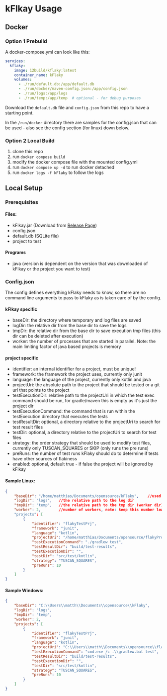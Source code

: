 # kFlkay Usage

## Docker

### Option 1 Prebuild

A docker-compose.yml can look like this:

````yml
services:
  kflaky:
    image: 12build/kflaky:latest
    container_name: kFlaky
    volumes:
      - ./run/default.db:/app/default.db
      - ./run/docker/maven-config.json:/app/config.json
      - ./run/logs:/app/logs
      - ./run/temp:/app/temp  # optional - for debug purposes
````

Download the `default.db` file and `config.json` from this repo to have a starting point.

In the `/run/docker` directory there are samples for the config.json that can be used - also see the config section 
(for linux) down below.

### Option 2 Local Build

1. clone this repo
2. run `docker compose build`
3. modify the docker compose file with the mounted config.yml
4. run `docker compose up -d` to run docker detached
5. run `docker logs -f kFlaky` to follow the logs

## Local Setup

### Prerequisites

#### Files:

- kFlkay.jar    (Download from [Release Page](https://github.com/12rcu/kFlaky/releases))
- config.json
- default.db    (SQLite file)
- project to test

#### Programs

- java (version is dependent on the version that was downloaded of kFlkay or the project you want to test)

### Config.json

The config defines everything kFlaky needs to know, so there are no command line arguments to pass to kFlaky as
is taken care of by the config.

#### kFlkay specific

- baseDir: the directory where temporary and log files are saved
- logDir: the relative dir from the base dir to save the logs
- tmpDir: the relative dir from the base dir to save execution tmp files (this dir can be deleted after execution)
- worker: the number of processes that are started in parallel. Note: the main limiting factor of java based projects is memory

#### project specific

- identifier: an internal identifier for a project, must be unique!
- framework: the framework the project uses, currently only junit
- language: the language of the project, currently only kotlin and java
- projectUri: the absolute path to the project that should be tested or a git url that points to the project
- testExecutionDir: relative path to the projectUri in which the test exec command should be run, for gradle/maven this is empty as it's just the project dir
- testExecutionCommand: the command that is run within the testExecution directory that executes the tests
- testResultDir: optional, a directory relative to the projectUri to search for test result files
- testDir: optional, a directory relative to the projectUri to search for test files
- strategy: the order strategy that should be used to modify test files, currently only TUSCAN_SQUARES or SKIP (only runs the pre runs)
- preRuns: the number of test runs kFlaky should do to determine if tests have other sources of flakiness
- enabled: optional, default true - if false the project will be ignored by kFlkay


#### Sample Linux:

```json
{
    "baseDir": "/home/matthias/Documents/opensource/kFlaky",    //used as base dir for log dir and temp dir
    "logDir": "logs",   //the relative path to the log dir
    "tmpDir": "temp",   //the relative path to the tmp dir (worker dir)
    "worker": 2,        //number of workers, note: keep this number low as the main resource that is used for java projects is memory and not CPU
    "projects": [
        {
            "identifier": "flakyTestPrj",                                                           //identifier for the databse
            "framework": "junit",                                                                   //framework currently only jUnit is supported
            "language": "kotlin",                                                                   //language, java and kotlin is supported
            "projectUri": "/home/matthias/Documents/opensource/flakyProjects/FlakyTestProject",    //the absolute path to the project
            "testExecutionCommand": "./gradlew test",                                               //command to execute tests
            "testResultDir": "build/test-results",                                                  //the test reulsts dir (can be empty, seaching for these files happens then in the entiere project)
            "testExecutionDir": "",                                                                 //for gradle this is just the project root dir
            "testDir": "src/test/kotlin",                                                           //if empty will search in entiere project
            "strategy": "TUSCAN_SQUARES",                                                           //test order strategy (currently only TUSCAN_SQUARES)
            "preRuns": 10                                                                           //runs to determin if a test is flaky but not OD flaky
        }
    ]
}
```

#### Sample Windows:

```json
{
    "baseDir": "C:\\Users\\matth\\Documents\\opensource\\kFlaky",
    "logDir": "logs",
    "tmpDir": "temp",
    "worker": 2,
    "projects": [
        {
            "identifier": "flakyTestPrj",
            "framework": "junit",
            "language": "kotlin",
            "projectUri": "C:\\Users\\matth\\Documents\\opensource\\flakyTest",
            "testExecutionCommand": "cmd.exe /c .\\gradlew.bat test",
            "testResultDir": "build/test-results",
            "testExecutionDir": "",
            "testDir": "src/test/kotlin",
            "strategy": "TUSCAN_SQUARES",
            "preRuns": 10
        }
    ]
}
```